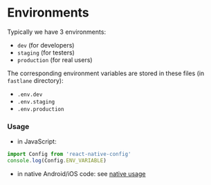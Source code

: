 # Environments

Typically we have 3 environments:
- `dev` (for developers)
- `staging` (for testers)
- `production` (for real users)

The corresponding environment variables are stored in these files (in `fastlane` directory):
- `.env.dev`
- `.env.staging`
- `.env.production`

### Usage
- in JavaScript:
```javascript
import Config from 'react-native-config'
console.log(Config.ENV_VARIABLE)
```
- in native Android/iOS code: see [native usage](https://github.com/luggit/react-native-config#native-usage)


 


